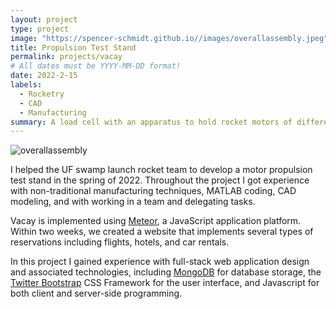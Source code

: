 ```yaml
---
layout: project
type: project
image: "https://spencer-schmidt.github.io//images/overallassembly.jpeg"
title: Propulsion Test Stand
permalink: projects/vacay
# All dates must be YYYY-MM-DD format!
date: 2022-2-15
labels:
  - Rocketry
  - CAD
  - Manufacturing
summary: A load cell with an apparatus to hold rocket motors of different sizes to measure their thrust output.
---
```


![overallassembly](https://user-images.githubusercontent.com/100320907/155445287-74db69bd-0812-4e92-bed6-e64a8e271fea.JPG)

I helped the UF swamp launch rocket team to develop a motor propulsion test stand in the spring of 2022. Throughout the project I got experience with non-traditional manufacturing techniques, MATLAB coding, CAD modeling, and with working in a team and delegating tasks.

Vacay is implemented using [Meteor](http://meteor.com), a JavaScript application platform. Within two weeks, we created a website that implements several types of reservations including flights, hotels, and car rentals.

In this project I gained experience with full-stack web application design and associated technologies, including [MongoDB](http://mongodb.com) for database storage, the [Twitter Bootstrap](http://getbootstrap.com/) CSS Framework for the user interface, and Javascript for both client and server-side programming. 
 
